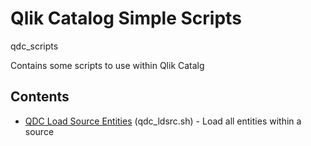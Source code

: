 # Qlik Catalog Simple Scripts
 qdc_scripts
 
 Contains some scripts to use within Qlik Catalg

## Contents

- [QDC Load Source Entities](./qdc_ldsrc.sh) (qdc_ldsrc.sh) - Load all entities within a source



